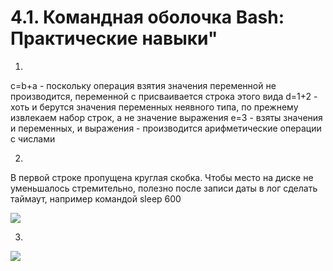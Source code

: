 # 4.1. Командная оболочка Bash: Практические навыки"
1. 
c=b+a - поскольку операция взятия значения переменной не производится, переменной c присваивается строка этого вида
d=1+2 - хоть и берутся значения переменных неявного типа, по прежнему извлекаем набор строк, а не значение выражения
e=3 - взяты значения и переменных, и выражения - производится арифметические операции с числами

2. 
В первой строке пропущена круглая скобка.
Чтобы место на диске не уменьшалось стремительно, полезно после записи даты в лог сделать таймаут, например командой sleep 600

![](https://d.radikal.ru/d00/2112/28/6e006859bd4f.png)

3.

![](https://c.radikal.ru/c39/2112/8c/758a5bdd755b.png)
